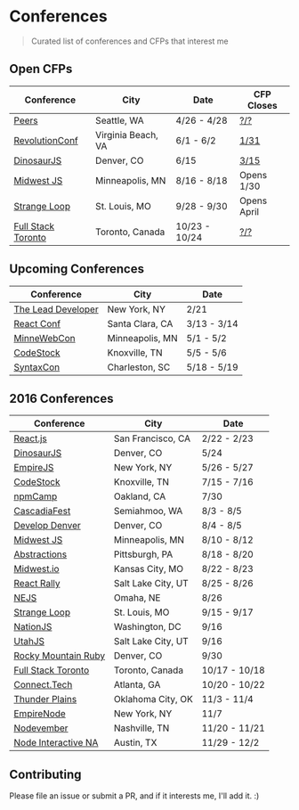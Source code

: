 # Conferences

> Curated list of conferences and CFPs that interest me

## Open CFPs

Conference                | City                   | Date          | CFP Closes
------------------------- | ---------------------- | ------------- | -------------
[Peers][34]               | Seattle, WA            | 4/26 - 4/28   | [?/?][35]
[RevolutionConf][42]      | Virginia Beach, VA     | 6/1 - 6/2     | [1/31][43]
[DinosaurJS][19]          | Denver, CO             | 6/15          | [3/15][38]
[Midwest JS][21]          | Minneapolis, MN        | 8/16 - 8/18   | Opens 1/30
[Strange Loop][27]        | St. Louis, MO          | 9/28 - 9/30   | Opens April
[Full Stack Toronto][40]  | Toronto, Canada        | 10/23 - 10/24 | [?/?][41]

## Upcoming Conferences

Conference                | City                   | Date
------------------------- | ---------------------- | -------------
[The Lead Developer][31]  | New York, NY           | 2/21
[React Conf][39]          | Santa Clara, CA        | 3/13 - 3/14
[MinneWebCon][33]         | Minneapolis, MN        | 5/1 - 5/2
[CodeStock][20]           | Knoxville, TN          | 5/5 - 5/6
[SyntaxCon][36]           | Charleston, SC         | 5/18 - 5/19

## 2016 Conferences

Conference                | City                   | Date
------------------------- | ---------------------- | -------------
[React.js][30]            | San Francisco, CA      | 2/22 - 2/23
[DinosaurJS][19]          | Denver, CO             | 5/24
[EmpireJS][23]            | New York, NY           | 5/26 - 5/27
[CodeStock][20]           | Knoxville, TN          | 7/15 - 7/16
[npmCamp][25]             | Oakland, CA            | 7/30
[CascadiaFest][15]        | Semiahmoo, WA          | 8/3 - 8/5
[Develop Denver][16]      | Denver, CO             | 8/4 - 8/5
[Midwest JS][21]          | Minneapolis, MN        | 8/10 - 8/12
[Abstractions][26]        | Pittsburgh, PA         | 8/18 - 8/20
[Midwest.io][17]          | Kansas City, MO        | 8/22 - 8/23
[React Rally][24]         | Salt Lake City, UT     | 8/25 - 8/26
[NEJS][18]                | Omaha, NE              | 8/26
[Strange Loop][27]        | St. Louis, MO          | 9/15 - 9/17
[NationJS][1]             | Washington, DC         | 9/16
[UtahJS][22]              | Salt Lake City, UT     | 9/16
[Rocky Mountain Ruby][32] | Denver, CO             | 9/30
[Full Stack Toronto][11]  | Toronto, Canada        | 10/17 - 10/18
[Connect.Tech][3]         | Atlanta, GA            | 10/20 - 10/22
[Thunder Plains][5]       | Oklahoma City, OK      | 11/3 - 11/4
[EmpireNode][28]          | New York, NY           | 11/7
[Nodevember][7]           | Nashville, TN          | 11/20 - 11/21
[Node Interactive NA][13] | Austin, TX             | 11/29 - 12/2

## Contributing

Please file an issue or submit a PR, and if it interests me, I'll add it. :)

[1]: http://nationjs.com/
[3]: http://connect.tech/
[5]: http://thunderplainsconf.com/
[7]: http://nodevember.org/
[11]: http://fsto.co/
[13]: http://events.linuxfoundation.org/events/node-interactive
[15]: http://2016.cascadiafest.org/
[16]: https://developdenver.org/
[17]: https://midwest.io/
[18]: https://nejsconf.com/
[19]: https://dinosaurjs.org/
[20]: http://www.codestock.org/
[21]: http://midwestjs.com/
[22]: https://conf.utahjs.com/
[23]: http://2016.empirejs.org/
[24]: http://www.reactrally.com/
[25]: http://npm.camp/
[26]: http://abstractions.io/
[27]: http://www.thestrangeloop.com/
[28]: http://empirenode.org/
[30]: http://conf.reactjs.com/
[31]: http://theleaddeveloper-ny.com/
[32]: https://rockymtnruby.com/
[33]: http://minnewebcon.org/
[34]: http://peersconf.com/
[35]: https://peersconf1.typeform.com/to/ANtii2
[36]: https://2017.syntaxcon.com/
[38]: http://speak.dinosaurjs.org/events/2017
[39]: http://conf.reactjs.org/
[40]: http://2017.fsto.co/
[41]: http://2017.fsto.co/speak/
[42]: https://revolutionconf.com/
[43]: https://www.papercall.io/revconf-2017
